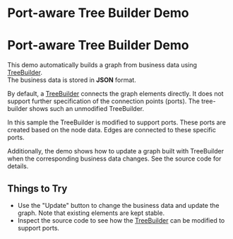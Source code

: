 <!--
 //////////////////////////////////////////////////////////////////////////////
 // @license
 // This file is part of yFiles for HTML 2.6.
 // Use is subject to license terms.
 //
 // Copyright (c) 2000-2024 by yWorks GmbH, Vor dem Kreuzberg 28,
 // 72070 Tuebingen, Germany. All rights reserved.
 //
 //////////////////////////////////////////////////////////////////////////////
-->
# Port-aware Tree Builder Demo

# Port-aware Tree Builder Demo

This demo automatically builds a graph from business data using [TreeBuilder](https://docs.yworks.com/yfileshtml/#/api/TreeBuilder).  
The business data is stored in **JSON** format.

By default, a [TreeBuilder](https://docs.yworks.com/yfileshtml/#/dguide/graph_builder-TreeBuilder) connects the graph elements directly. It does not support further specification of the connection points (ports). The tree-builder shows such an unmodified TreeBuilder.

In this sample the TreeBuilder is modified to support ports. These ports are created based on the node data. Edges are connected to these specific ports.

Additionally, the demo shows how to update a graph built with TreeBuilder when the corresponding business data changes. See the source code for details.

## Things to Try

- Use the "Update" button to change the business data and update the graph. Note that existing elements are kept stable.
- Inspect the source code to see how the [TreeBuilder](https://docs.yworks.com/yfileshtml/#/api/TreeBuilder) can be modified to support ports.
